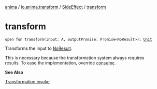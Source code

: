 [anima](../../index.md) / [io.anima.transform](../index.md) / [SideEffect](index.md) / [transform](./transform.md)

# transform

`open fun transform(input: A, outputPromise: Promise<NoResult>): `[`Unit`](https://kotlinlang.org/api/latest/jvm/stdlib/kotlin/-unit/index.html)

Transforms the input to [NoResult](-no-result.md).

This is necessary because the transformation system always requires results.
To ease the implementation, override [consume](consume.md).

**See Also**

[Transformation.invoke](../-transformation/invoke.md)

